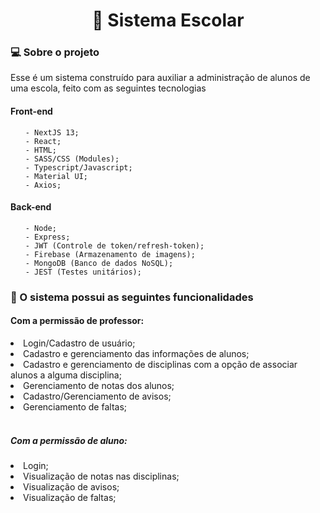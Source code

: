 <h1 align="center">🏫 Sistema Escolar</h1>

<h3> 💻 Sobre o projeto</h3>

<p>Esse é um sistema construído para auxiliar a administração de alunos de uma escola, feito com as seguintes tecnologias </p>
<h4>Front-end</h4>
<ul>
 
    - NextJS 13;
    - React;
    - HTML;
    - SASS/CSS (Modules);
    - Typescript/Javascript;
    - Material UI;
    - Axios;
</ul>

<h4>Back-end</h4>
<ul>
 
    - Node;
    - Express;
    - JWT (Controle de token/refresh-token);
    - Firebase (Armazenamento de imagens);
    - MongoDB (Banco de dados NoSQL);
    - JEST (Testes unitários);
</ul>

<h3>📝 O sistema possui as seguintes funcionalidades</h3>
<h4>Com a permissão de professor: </h4>
 <li>Login/Cadastro de usuário;</li>
 <li>Cadastro e gerenciamento das informações de alunos; </li>
 <li>Cadastro e gerenciamento de disciplinas com a opção de associar alunos a alguma disciplina; </li>
 <li>Gerenciamento de notas dos alunos;</li>
 <li>Cadastro/Gerenciamento de avisos;</li>
 <li>Gerenciamento de faltas;</li>
 <br>
 <h5>Com a permissão de aluno: </h5>
 <li>Login;</li>
 <li>Visualização de notas nas disciplinas; </li>
 <li>Visualização de avisos;</li>
 <li>Visualização de faltas;</li>
 <br>
 


    


 

